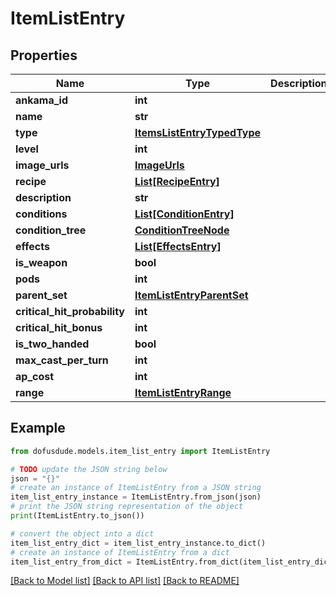 # ItemListEntry


## Properties

Name | Type | Description | Notes
------------ | ------------- | ------------- | -------------
**ankama_id** | **int** |  | [optional] 
**name** | **str** |  | [optional] 
**type** | [**ItemsListEntryTypedType**](ItemsListEntryTypedType.md) |  | [optional] 
**level** | **int** |  | [optional] 
**image_urls** | [**ImageUrls**](ImageUrls.md) |  | [optional] 
**recipe** | [**List[RecipeEntry]**](RecipeEntry.md) |  | [optional] 
**description** | **str** |  | [optional] 
**conditions** | [**List[ConditionEntry]**](ConditionEntry.md) |  | [optional] 
**condition_tree** | [**ConditionTreeNode**](ConditionTreeNode.md) |  | [optional] 
**effects** | [**List[EffectsEntry]**](EffectsEntry.md) |  | [optional] 
**is_weapon** | **bool** |  | [optional] 
**pods** | **int** |  | [optional] 
**parent_set** | [**ItemListEntryParentSet**](ItemListEntryParentSet.md) |  | [optional] 
**critical_hit_probability** | **int** |  | [optional] 
**critical_hit_bonus** | **int** |  | [optional] 
**is_two_handed** | **bool** |  | [optional] 
**max_cast_per_turn** | **int** |  | [optional] 
**ap_cost** | **int** |  | [optional] 
**range** | [**ItemListEntryRange**](ItemListEntryRange.md) |  | [optional] 

## Example

```python
from dofusdude.models.item_list_entry import ItemListEntry

# TODO update the JSON string below
json = "{}"
# create an instance of ItemListEntry from a JSON string
item_list_entry_instance = ItemListEntry.from_json(json)
# print the JSON string representation of the object
print(ItemListEntry.to_json())

# convert the object into a dict
item_list_entry_dict = item_list_entry_instance.to_dict()
# create an instance of ItemListEntry from a dict
item_list_entry_from_dict = ItemListEntry.from_dict(item_list_entry_dict)
```
[[Back to Model list]](../README.md#documentation-for-models) [[Back to API list]](../README.md#documentation-for-api-endpoints) [[Back to README]](../README.md)


